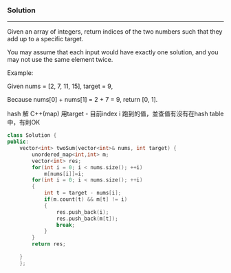 ### Solution
***

Given an array of integers, return indices of the two numbers such that they add up to a specific target.

You may assume that each input would have exactly one solution, and you may not use the same element twice.

Example:

  Given nums = [2, 7, 11, 15], target = 9,

  Because nums[0] + nums[1] = 2 + 7 = 9, 
  return [0, 1].
  

hash 解 C++(map)
用target - 目前index i 跑到的值，並查值有沒有在hash table中，有則OK

```C++
class Solution {
public:
    vector<int> twoSum(vector<int>& nums, int target) {
        unordered_map<int,int> m;
        vector<int> res;
        for(int i = 0; i < nums.size(); ++i)
            m[nums[i]]=i;
        for(int i = 0; i < nums.size(); ++i)
        {
            int t = target - nums[i];
            if(m.count(t) && m[t] != i)
            {
                res.push_back(i);
                res.push_back(m[t]);
                break;
            }
        }
        return res;
        
    }
    };
```

